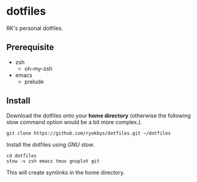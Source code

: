 # dotfiles
RK's personal dotfiles.

## Prerequisite

- zsh
  - oh-my-zsh
- emacs
  - prelude

## Install

Download the dotfiles onto your **home directory** (otherwise the following stow command option would be a bit more complex.).
```shell
git clone https://github.com/ryokbys/dotfiles.git ~/dotfiles
```

Install the dotfiles using _GNU stow_.
```shell
cd dotfiles
stow -v zsh emacs tmux gnuplot git
```
This will create symlinks in the home directory.
